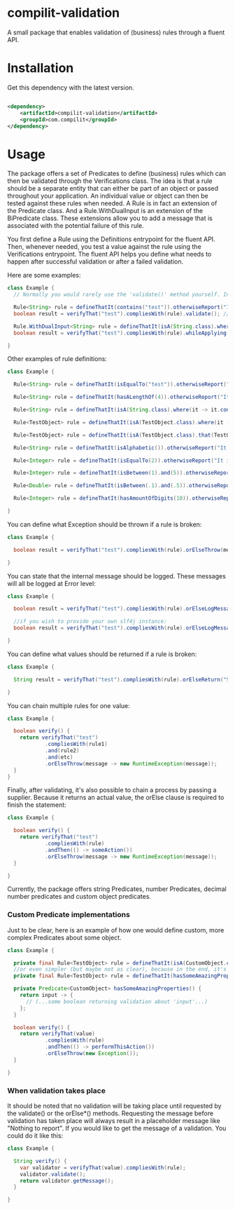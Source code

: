 # compilit-validation

A small package that enables validation of (business) rules through a fluent API.

# Installation

Get this dependency with the latest version.

```xml

<dependency>
    <artifactId>compilit-validation</artifactId>
    <groupId>com.compilit</groupId>
</dependency>
```

# Usage

The package offers a set of Predicates to define (business) rules which can then be validated through the Verifications
class. The idea is that a rule should be a separate entity that can either be part of an object or passed throughout
your application. An individual value or object can then be tested against these rules when needed. A Rule is in fact an
extension of the Predicate class. And a Rule.WithDualInput is an extension of the BiPredicate class. These extensions
allow you to add a message that is associated with the potential failure of this rule.

You first define a Rule using the Definitions entrypoint for the fluent API. Then, whenever needed, you test a value
against the rule using the Verifications entrypoint. The fluent API helps you define what needs to happen after
successful validation or after a failed validation.

Here are some examples:

```java
class Example {
  // Normally you would rarely use the 'validate()' method yourself. Instead, you should use the strength of the fluent API to determine what needs to be returned and when.

  Rule<String> rule = defineThatIt(contains("test")).otherwiseReport("It does not contain 'test'");
  boolean result = verifyThat("test").compliesWith(rule).validate(); //A basic Predicate validation.

  Rule.WithDualInput<String> rule = defineThatIt(isA(String.class).where((it, argument) -> it.equals(argument))).otherwiseReport("It does not equal given argument");
  boolean result = verifyThat("test").compliesWith(rule).whileApplying("some argument").validate(); //A basic BiPredicate validation, which is why the 'whileApplying' method is inserted.

}
```

Other examples of rule definitions:

```java
class Example {

  Rule<String> rule = defineThatIt(isEqualTo("test")).otherwiseReport("It does not equal to 'test'");

  Rule<String> rule = defineThatIt(hasALengthOf(4)).otherwiseReport("It does not have a length of '4'");

  Rule<String> rule = defineThatIt(isA(String.class).where(it -> it.contains("test"))).otherwiseReport("It does not contain 'test'");

  Rule<TestObject> rule = defineThatIt(isA(TestObject.class).where(it -> it.hasSomeProperty())).otherwiseReport("It doesn't have some property");

  Rule<TestObject> rule = defineThatIt(isA(TestObject.class).that(TestObject::isAwesome)).otherwiseReport("It is not awesome");

  Rule<String> rule = defineThatIt(isAlphabetic()).otherwiseReport("It is not alphabetic");

  Rule<Integer> rule = defineThatIt(isEqualTo(2)).otherwiseReport("It is not equal to '2'");

  Rule<Integer> rule = defineThatIt(isBetween(1).and(5)).otherwiseReport("It is not between '1' and '5'");

  Rule<Double> rule = defineThatIt(isBetween(.1).and(.5)).otherwiseReport("It is not between '.1' and '.5'");

  Rule<Integer> rule = defineThatIt(hasAmountOfDigits(10)).otherwiseReport("It does not have exactly '10' digits");

}
```

You can define what Exception should be thrown if a rule is broken:

```java
class Example {

  boolean result = verifyThat("test").compliesWith(rule).orElseThrow(message -> new RuntimeException(message));

}
```

You can state that the internal message should be logged. These messages will all be logged at Error level:

```java
class Example {

  boolean result = verifyThat("test").compliesWith(rule).orElseLogMessage();

  //if you wish to provide your own slf4j instance:
  boolean result = verifyThat("test").compliesWith(rule).orElseLogMessage(logger);

}
```

You can define what values should be returned if a rule is broken:

```java
class Example {

  String result = verifyThat("test").compliesWith(rule).orElseReturn("Some other String");

}
```

You can chain multiple rules for one value:

```java
class Example {

  boolean verify() {
    return verifyThat("test")
            .compliesWith(rule1)
            .and(rule2)
            .and(etc)
            .orElseThrow(message -> new RuntimeException(message));
  }
}
```

Finally, after validating, it's also possible to chain a process by passing a supplier. Because it returns an actual
value, the orElse clause is required to finish the statement:

```java
class Example {

  boolean verify() {
    return verifyThat("test")
            .compliesWith(rule)
            .andThen(() -> someAction())
            .orElseThrow(message -> new RuntimeException(message));
  }

}
```

Currently, the package offers string Predicates, number Predicates, decimal number predicates and custom object
predicates.

### Custom Predicate<T> implementations

Just to be clear, here is an example of how one would define custom, more complex Predicates about some object.

```java
class Example {

  private final Rule<TestObject> rule = defineThatIt(isA(CustomObject.class).that(hasSomeAmazingProperties())).otherwiseReport("It doesn't have some amazing properties");
  //or even simpler (but maybe not as clear), because in the end, it's just a Predicate or BiPredicate...
  private final Rule<TestObject> rule = defineThatIt(hasSomeAmazingProperties()).otherwiseReport("It doesn't have some amazing properties");

  private Predicate<CustomObject> hasSomeAmazingProperties() {
    return input -> {
      // (...some boolean returning validation about 'input'...)
    };
  }

  boolean verify() {
    return verifyThat(value)
            .compliesWith(rule)
            .andThen(() -> performThisAction())
            .orElseThrow(new Exception());
  }

}
```

### When validation takes place

It should be noted that no validation will be taking place until requested by the validate() or the orElse*() methods.
Requesting the message before validation has taken place will always result in a placeholder message like "Nothing to
report". If you would like to get the message of a validation. You could do it like this:

```java
class Example {

  String verify() {
    var validator = verifyThat(value).compliesWith(rule);
    validator.validate();
    return validator.getMessage();
  }

}
```

